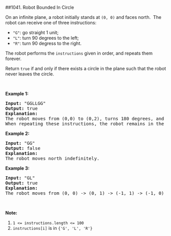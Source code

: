 ##1041. Robot Bounded In Circle
<p>On an infinite plane, a&nbsp;robot initially stands at <code>(0, 0)</code> and faces north.&nbsp;&nbsp;The robot can receive one of three instructions:</p>

<ul>
	<li><code>&quot;G&quot;</code>: go straight 1 unit;</li>
	<li><code>&quot;L&quot;</code>: turn 90 degrees to the left;</li>
	<li><code>&quot;R&quot;</code>: turn 90 degress to the right.</li>
</ul>

<p>The robot performs the <code>instructions</code> given in order, and repeats them forever.</p>

<p>Return <code>true</code> if and only if there exists a circle in the plane such that the robot never leaves the circle.</p>

<p>&nbsp;</p>

<p><strong>Example 1:</strong></p>

<pre>
<strong>Input: </strong>&quot;GGLLGG&quot;
<strong>Output: </strong>true
<strong>Explanation: </strong>
The robot moves from (0,0) to (0,2), turns 180 degrees, and then returns to (0,0).
When repeating these instructions, the robot remains in the circle of radius 2 centered at the origin.
</pre>

<p><strong>Example 2:</strong></p>

<pre>
<strong>Input: </strong>&quot;GG&quot;
<strong>Output: </strong>false
<strong>Explanation: </strong>
The robot moves north indefinitely.
</pre>

<p><strong>Example 3:</strong></p>

<pre>
<strong>Input: </strong>&quot;GL&quot;
<strong>Output: </strong>true
<strong>Explanation: </strong>
The robot moves from (0, 0) -&gt; (0, 1) -&gt; (-1, 1) -&gt; (-1, 0) -&gt; (0, 0) -&gt; ...
</pre>

<p>&nbsp;</p>

<p><strong>Note:</strong></p>

<ol>
	<li><code>1 &lt;= instructions.length &lt;= 100</code></li>
	<li><code>instructions[i]</code> is in <code>{&#39;G&#39;, &#39;L&#39;, &#39;R&#39;}</code></li>
</ol>
